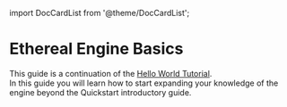 
import DocCardList from '@theme/DocCardList';

# Ethereal Engine Basics
This guide is a continuation of the [Hello World Tutorial](../gettingStarted/hello).  
In this guide you will learn how to start expanding your knowledge of the engine beyond the Quickstart introductory guide.  
<!--
NOTE: This section should contain:
- Guide: Teaches a new user how to program the Hero Project and be comfortable with EE project development.
- Hero Project: Showcase for Ethereal Engine's development tools and workflows.
-->

<DocCardList />

